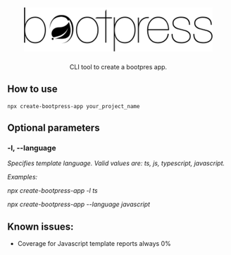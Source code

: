 <h1 align="center"><img height=100 alt="bootpress" src="https://raw.githubusercontent.com/ufukbakan/bootpress/main/bootpress.svg" /></h1>
<p align="center">CLI tool to create a bootpres app.</p>

## How to use
```
npx create-bootpress-app your_project_name
```

## Optional parameters

### **-l, --language**
*Specifies template language. Valid values are: ts, js, typescript, javascript.*

*Examples:*

*npx create-bootpress-app -l ts*

*npx create-bootpress-app --language javascript*

## Known issues:
- Coverage for Javascript template reports always 0%